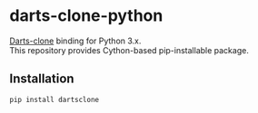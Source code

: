 # darts-clone-python

[Darts-clone](https://github.com/s-yata/darts-clone) binding for Python 3.x.  
This repository provides Cython-based pip-installable package.

## Installation

    pip install dartsclone
